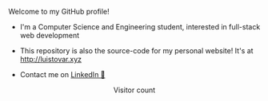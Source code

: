 Welcome to my GitHub profile!

+ I'm a Computer Science and Engineering student, interested in full-stack web development

+ This repository is also the source-code for my personal website! It's at http://luistovar.xyz

+ Contact me on [LinkedIn 💼](https://linkedin.com/in/luis--tovar)

<p align="center"> 
  Visitor count<br>
  <img src="https://profile-counter.glitch.me/LuisTovar0/count.svg"  alt=""/>
</p>